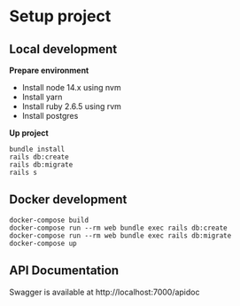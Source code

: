 # Setup project 

## Local development

**Prepare environment**

- Install node 14.x using nvm
- Install yarn
- Install ruby 2.6.5 using rvm
- Install postgres

**Up project**

```
bundle install
rails db:create
rails db:migrate
rails s 
```

## Docker development
```
docker-compose build
docker-compose run --rm web bundle exec rails db:create
docker-compose run --rm web bundle exec rails db:migrate
docker-compose up
```


## API Documentation
Swagger is available at http://localhost:7000/apidoc
